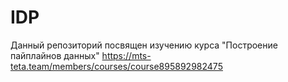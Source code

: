 # IDP
Данный репозиторий посвящен изучению курса "Построение пайплайнов данных"
https://mts-teta.team/members/courses/course895892982475
